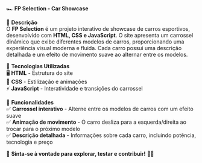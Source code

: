 🏎️ **FP Selection - Car Showcase**

📌 **Descrição**  
O **FP Selection** é um projeto interativo de showcase de carros esportivos, desenvolvido com **HTML, CSS e JavaScript**. O site apresenta um carrossel dinâmico que exibe diferentes modelos de carros, proporcionando uma experiência visual moderna e fluida. Cada carro possui uma descrição detalhada e um efeito de movimento suave ao alternar entre os modelos.

🚀 **Tecnologias Utilizadas**  
🖥️ **HTML** - Estrutura do site  
🎨 **CSS** - Estilização e animações  
⚡ **JavaScript** - Interatividade e transições do carrossel  

🎯 **Funcionalidades**  
✅ **Carrossel interativo** - Alterne entre os modelos de carros com um efeito suave  
✅ **Animação de movimento** - O carro desliza para a esquerda/direita ao trocar para o próximo modelo  
✅ **Descrição detalhada** - Informações sobre cada carro, incluindo potência, tecnologia e preço  

📢 **Sinta-se à vontade para explorar, testar e contribuir!** 🚗💨
